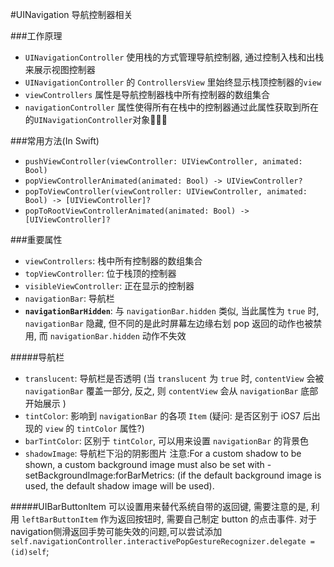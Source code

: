 #UINavigation 导航控制器相关

###工作原理  
- `UINavigationController` 使用栈的方式管理导航控制器, 通过控制入栈和出栈来展示视图控制器
- `UINavigationController` 的 `ControllersView` 里始终显示栈顶控制器的`view`
- `viewControllers` 属性是导航控制器栈中所有控制器的数组集合
- `navigationController` 属性使得所有在栈中的控制器通过此属性获取到所在的`UINavigationController`对象􏰩􏱁􏳪   

###常用方法(In Swift)  
- `pushViewController(viewController: UIViewController, animated: Bool)`  
- `popViewControllerAnimated(animated: Bool) -> UIViewController?`  
- `popToViewController(viewController: UIViewController, animated: Bool) -> [UIViewController]?`  
- `popToRootViewControllerAnimated(animated: Bool) -> [UIViewController]?`  

###重要属性  
- `viewControllers`: 栈中所有控制器的数组集合
- `topViewController`: 位于栈顶的控制器
- `visibleViewController`: 正在显示的控制器
- `navigationBar`: 导航栏  
- **`navigationBarHidden`**: 与 `navigationBar.hidden` 类似, 当此属性为 `true` 时, `navigationBar` 隐藏, 但不同的是此时屏幕左边缘右划 pop 返回的动作也被禁用, 而 `navigationBar.hidden` 动作不失效    

#####导航栏
- `translucent`: 导航栏是否透明 (当 `translucent` 为 `true` 时, `contentView` 会被 `navigationBar` 覆盖一部分, 反之, 则 `contentView` 会从 `navigationBar` 底部开始展示 )  
- `tintColor`: 影响到 `navigationBar` 的各项 `Item` (疑问: 是否区别于 iOS7 后出现的 `view` 的 `tintColor` 属性?)
- `barTintColor`: 区别于 `tintColor`, 可以用来设置 `navigationBar` 的背景色  
- `shadowImage`: 导航栏下沿的阴影图片 注意:For a custom shadow to be shown, a custom background image must also be set with -setBackgroundImage:forBarMetrics: (if the default background image is used, the default shadow image will be used).  

#####UIBarButtonItem
可以设置用来替代系统自带的返回键, 需要注意的是, 利用 `leftBarButtonItem` 作为返回按钮时, 需要自己制定 button 的点击事件. 对于navigation侧滑返回手势可能失效的问题,可以尝试添加`self.navigationController.interactivePopGestureRecognizer.delegate = (id)self`;
